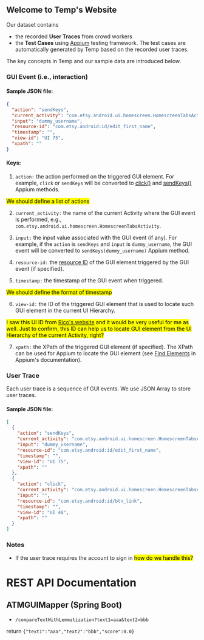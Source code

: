 ## Welcome to Temp's Website

Our dataset contains
- the recorded **User Traces** from crowd workers
- the **Test Cases** using [Appium](http://appium.io/) testing framework. The test cases are automatically generated by Temp based on the recorded user traces.

The key concepts in Temp and our sample data are introduced below.

### GUI Event (i.e., interaction)

#### Sample JSON file:
```json
{
  "action": "sendKeys",
  "current_activity": "com.etsy.android.ui.homescreen.HomescreenTabsActivity",
  "input": "dummy_username",
  "resource-id": "com.etsy.android:id/edit_first_name",
  "timestamp": "",
  "view-id": "UI 75",
  "xpath": ""
}
```
#### Keys:
1. `action:` the action performed on the triggered GUI element. 
For example, `click` or `sendKeys` will be converted to [click()](http://appium.io/docs/en/commands/element/actions/click/) and [sendKeys()](http://appium.io/docs/en/commands/element/actions/send-keys/) Appium methods.

<mark> We should define a list of actions </mark>

2. `current_activity:` the name of the current Activity where the GUI event is performed, e.g., `com.etsy.android.ui.homescreen.HomescreenTabsActivity`.

3. `input:` the input value associated with the GUI event (if any). For example, if the `action` is `sendKeys` and `input` is `dummy_username`, the GUI event will be converted to `sendKeys(dummy_username)` Appium method.

4. `resource-id:` the [resource ID](https://stuff.mit.edu/afs/sipb/project/android/docs/guide/topics/resources/accessing-resources.html) of the GUI element triggered by the GUI event (if specified).

5. `timestamp:` the timestamp of the GUI event when triggered.

<mark> We should define the format of timestamp </mark>

6. `view-id:` the ID of the triggered GUI element that is used to locate such GUI element in the current UI Hierarchy. 

<mark>I saw this UI ID from [Rico's website](http://interactionmining.org/rico) and it would be very useful for me as well. Just to confirm, this ID can help us to locate GUI element from the UI Hierarchy of the current Activity, right?</mark>

7. `xpath:` the XPath of the triggered GUI element (if specified). The XPath can be used for Appium to locate the GUI element (see [Find Elements](http://appium.io/docs/en/commands/element/find-elements/) in Appium's documentation).

### User Trace
Each user trace is a sequence of GUI events. We use JSON Array to store user traces.

#### Sample JSON file:
```json
[
  {
    "action": "sendKeys",
    "current_activity": "com.etsy.android.ui.homescreen.HomescreenTabsActivity",
    "input": "dummy_username",
    "resource-id": "com.etsy.android:id/edit_first_name",
    "timestamp": "",
    "view-id": "UI 75",
    "xpath": ""
  },
  {
    "action": "click",
    "current_activity": "com.etsy.android.ui.homescreen.HomescreenTabsActivity",
    "input": "",
    "resource-id": "com.etsy.android:id/btn_link",
    "timestamp": "",
    "view-id": "UI 48",
    "xpath": ""
  }
]
```

### Notes
- If the user trace requires the account to sign in <mark> how do we handle this? </mark>

# REST API Documentation

## ATMGUIMapper (Spring Boot)

- `/compareTextWithLemmatization?text1=aaa&text2=bbb`

return `{"text1":"aaa","text2":"bbb","score":0.0}`

<!---
```markdown
Syntax highlighted code block

# Header 1
## Header 2
### Header 3

- Bulleted
- List

1. Numbered
2. List

**Bold** and _Italic_ and `Code` text

[Link](url) and ![Image](src)
```

For more details see [GitHub Flavored Markdown](https://guides.github.com/features/mastering-markdown/).

### Jekyll Themes

Your Pages site will use the layout and styles from the Jekyll theme you have selected in your [repository settings](https://github.com/felicitia/Temp-Website/settings). The name of this theme is saved in the Jekyll `_config.yml` configuration file.
--->
